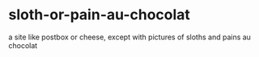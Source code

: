 # sloth-or-pain-au-chocolat
a site like postbox or cheese, except with pictures of sloths and pains au chocolat
